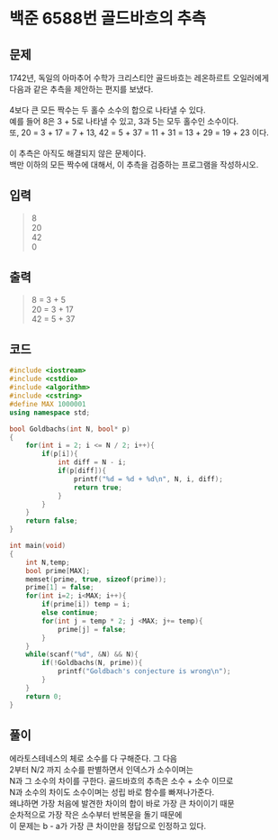 # 백준 6588번 골드바흐의 추측

## 문제
1742년, 독일의 아마추어 수학가 크리스티안 골드바흐는 레온하르트 오일러에게 </br>
다음과 같은 추측을 제안하는 편지를 보냈다.</br>
</br>
4보다 큰 모든 짝수는 두 홀수 소수의 합으로 나타낼 수 있다.</br>
예를 들어 8은 3 + 5로 나타낼 수 있고, 3과 5는 모두 홀수인 소수이다. </br>
또, 20 = 3 + 17 = 7 + 13, 42 = 5 + 37 = 11 + 31 = 13 + 29 = 19 + 23 이다.</br>
</br>
이 추측은 아직도 해결되지 않은 문제이다.</br>
백만 이하의 모든 짝수에 대해서, 이 추측을 검증하는 프로그램을 작성하시오.</br>

## 입력
> 8</br>
20</br>
42</br>
0

## 출력
> 8 = 3 + 5</br>
20 = 3 + 17</br>
42 = 5 + 37</br>

## 코드
```c++
#include <iostream>
#include <cstdio>
#include <algorithm>
#include <cstring>
#define MAX 1000001
using namespace std;

bool Goldbachs(int N, bool* p)
{
    for(int i = 2; i <= N / 2; i++){
        if(p[i]){
            int diff = N - i;
            if(p[diff]){
                printf("%d = %d + %d\n", N, i, diff);
                return true;
            }
        }
    }
    return false;
}

int main(void)
{
    int N,temp;
    bool prime[MAX];
    memset(prime, true, sizeof(prime));
    prime[1] = false;
    for(int i=2; i<MAX; i++){
        if(prime[i]) temp = i;
        else continue;
        for(int j = temp * 2; j <MAX; j+= temp){
            prime[j] = false;
        }
    }
    while(scanf("%d", &N) && N){
        if(!Goldbachs(N, prime)){
            printf("Goldbach's conjecture is wrong\n");
        }
    }
    return 0;
}
```

## 풀이
에라토스테네스의 체로 소수를 다 구해준다. 그 다음 </br>
2부터 N/2 까지 소수를 판별하면서 인덱스가 소수이며는 </br>
N과 그 소수의 차이를 구한다. 골드바흐의 추측은 소수 + 소수 이므로 </br>
N과 소수의 차이도 소수이며는 성립 바로 함수를 빠져나가준다. </br>
왜냐하면 가장 처음에 발견한 차이의 합이 바로 가장 큰 차이이기 때문 </br>
순차적으로 가장 작은 소수부터 반복문을 돌기 때문에 </br>
이 문제는 b - a가 가장 큰 차이만을 정답으로 인정하고 있다. </br>
